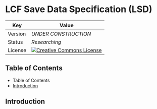 # LCF Save Data Specification (LSD)
| Key | Value |
| --- | --- |
| Version | _UNDER CONSTRUCTION_ |
| Status | _Researching_ |
| License | [![Creative Commons License](https://i.creativecommons.org/l/by-sa/4.0/88x31.png)](http://creativecommons.org/licenses/by-sa/4.0/) |

## Table of Contents
* Table of Contents
* [Introduction](#introduction)

## Introduction
